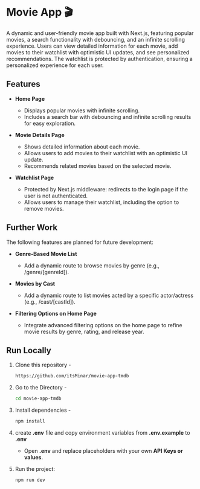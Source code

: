 # Movie App 🎬

A dynamic and user-friendly movie app built with Next.js, featuring popular
movies, a search functionality with debouncing, and an infinite scrolling
experience. Users can view detailed information for each movie, add movies to
their watchlist with optimistic UI updates, and see personalized
recommendations. The watchlist is protected by authentication, ensuring a
personalized experience for each user.

## Features

- **Home Page**

  - Displays popular movies with infinite scrolling.
  - Includes a search bar with debouncing and infinite scrolling results for
    easy exploration.

- **Movie Details Page**

  - Shows detailed information about each movie.
  - Allows users to add movies to their watchlist with an optimistic UI update.
  - Recommends related movies based on the selected movie.

- **Watchlist Page**

  - Protected by Next.js middleware: redirects to the login page if the user is
    not authenticated.
  - Allows users to manage their watchlist, including the option to remove
    movies.

## Further Work

The following features are planned for future development:

- **Genre-Based Movie List**

  - Add a dynamic route to browse movies by genre (e.g., /genre/[genreId]).

- **Movies by Cast**

  - Add a dynamic route to list movies acted by a specific actor/actress (e.g.,
    /cast/[castId]).

- **Filtering Options on Home Page**

  - Integrate advanced filtering options on the home page to refine movie
    results by genre, rating, and release year.

## Run Locally

1. Clone this repository -
   ```sh
   https://github.com/itsMinar/movie-app-tmdb
   ```
2. Go to the Directory -

   ```sh
   cd movie-app-tmdb
   ```

3. Install dependencies -
   ```sh
   npm install
   ```
4. create **.env** file and copy environment variables from **.env.example** to
   **.env**
   - Open **.env** and replace placeholders with your own **API Keys or
     values**.
5. Run the project:
   ```bash
   npm run dev
   ```
